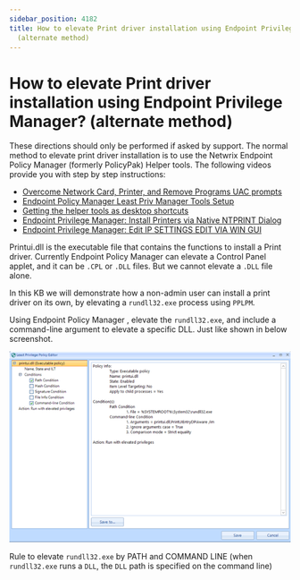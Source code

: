 ```yaml
---
sidebar_position: 4182
title: How to elevate Print driver installation using Endpoint Privilege Manager?
  (alternate method)
---
```


# How to elevate Print driver installation using Endpoint Privilege Manager? (alternate method)

These directions should only be performed if asked by support. The normal method to elevate print driver installation is to use the Netwrix Endpoint Policy Manager (formerly PolicyPak) Helper tools. The following videos provide you with step by step instructions:

* [Overcome Network Card, Printer, and Remove Programs UAC prompts](../../Video/LeastPrivilege/UACPrompts "Overcome Network Card, Printer, and Remove Programs UAC prompts")
* [Endpoint Policy Manager Least Priv Manager Tools Setup](../../Video/LeastPrivilege/ToolsSetup "Endpoint Policy Manager Least Priv Manager Tools Setup")
* [Getting the helper tools as desktop shortcuts](../../Video/LeastPrivilege/HelperDesktopShortcut "Getting the helper tools as desktop shortcuts")
* [Endpoint Privilege Manager: Install Printers via Native NTPRINT Dialog](../../Video/LeastPrivilege/NTPrintDialog "Endpoint Privilege Manager: Install Printers via Native NTPRINT Dialog")
* [Endpoint Privilege Manager: Edit IP SETTINGS EDIT VIA WIN GUI](../../Video/LeastPrivilege/WinGUI "Endpoint Privilege Manager: Edit IP SETTINGS EDIT VIA WIN GUI")

Printui.dll is the executable file that contains the functions to install a Print driver. Currently Endpoint Policy Manager can elevate a Control Panel applet, and it can be `.CPL` or `.DLL` files. But we cannot elevate a `.DLL` file alone.

In this KB we will demonstrate how a non-admin user can install a print driver on its own, by elevating a `rundll32.exe` process using `PPLPM`.

Using Endpoint Policy Manager , elevate the `rundll32.exe`, and include a command-line argument to elevate a specific DLL. Just like shown in below screenshot.

![](../../../../../../static/images/PolicyPak/Content/Resources/Images/LeastPrivilege/Elevate/362_1_rundll.png)

Rule to elevate `rundll32.exe` by PATH and COMMAND LINE (when `rundll32.exe` runs a `DLL`, the `DLL` path is specified on the command line)